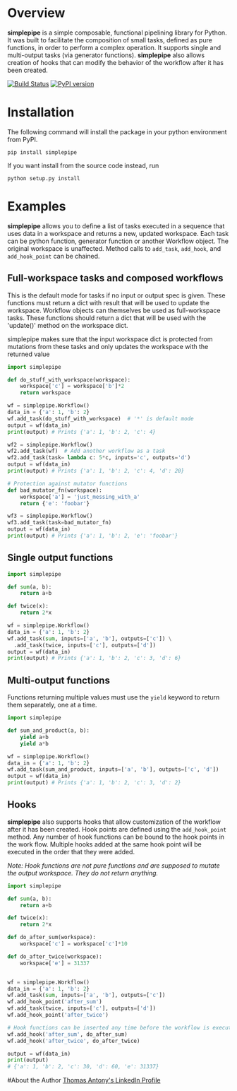 # Overview

**simplepipe** is a simple composable, functional pipelining library for Python. It was built to facilitate the composition of small tasks, defined as pure functions, in order to perform a complex operation. It supports single and multi-output tasks (via generator functions). **simplepipe** also allows creation of hooks that can modify the behavior of the workflow after it has been created.

[![Build Status](https://travis-ci.org/thomasantony/simplepipe.svg?branch=master)](https://travis-ci.org/thomasantony/simplepipe)
[![PyPI version](https://badge.fury.io/py/simplepipe.svg)](https://badge.fury.io/py/simplepipe)
# Installation

The following command will install the package in your python environment from PyPI.

    pip install simplepipe

If you want install from the source code instead, run

    python setup.py install

# Examples
**simplepipe** allows you to define a list of tasks executed in a sequence that
uses data in a workspace and returns a new, updated workspace. Each task can be
python function, generator function or another Workflow object. The original workspace is unaffected. Method calls to `add_task`, `add_hook`, and `add_hook_point` can be chained.


## Full-workspace tasks and composed workflows

This is the default mode for tasks if no input or output spec is given.
These functions must return a dict with result that will be used to update the workspace.
Workflow objects can themselves be used as full-workspace tasks. These functions should return
a dict that will be used with the 'update()' method on the workspace dict.

simplepipe makes sure that the input workspace dict is protected from mutations
from these tasks and only updates the workspace with the returned value

```python
import simplepipe

def do_stuff_with_workspace(workspace):
    workspace['c'] = workspace['b']*2
    return workspace

wf = simplepipe.Workflow()
data_in = {'a': 1, 'b': 2}
wf.add_task(do_stuff_with_workspace)  # '*' is default mode
output = wf(data_in)
print(output) # Prints {'a': 1, 'b': 2, 'c': 4}

wf2 = simplepipe.Workflow()
wf2.add_task(wf)  # Add another workflow as a task
wf2.add_task(task= lambda c: 5*c, inputs='c', outputs='d')
output = wf(data_in)
print(output) # Prints {'a': 1, 'b': 2, 'c': 4, 'd': 20}

# Protection against mutator functions
def bad_mutator_fn(workspace):
    workspace['a'] = 'just_messing_with_a'
    return {'e': 'foobar'}

wf3 = simplepipe.Workflow()
wf3.add_task(task=bad_mutator_fn)
output = wf(data_in)
print(output) # Prints {'a': 1, 'b': 2, 'e': 'foobar'}
```

## Single output functions

```python
import simplepipe

def sum(a, b):
    return a+b

def twice(x):
    return 2*x

wf = simplepipe.Workflow()
data_in = {'a': 1, 'b': 2}
wf.add_task(sum, inputs=['a', 'b'], outputs=['c']) \
  .add_task(twice, inputs=['c'], outputs=['d'])
output = wf(data_in)
print(output) # Prints {'a': 1, 'b': 2, 'c': 3, 'd': 6}
```

## Multi-output functions

Functions returning multiple values must use the `yield` keyword to return them
separately, one at a time.

```python
import simplepipe

def sum_and_product(a, b):
    yield a+b
    yield a*b

wf = simplepipe.Workflow()
data_in = {'a': 1, 'b': 2}
wf.add_task(sum_and_product, inputs=['a', 'b'], outputs=['c', 'd'])
output = wf(data_in)
print(output) # Prints {'a': 1, 'b': 2, 'c': 3, 'd': 2}
```

## Hooks
**simplepipe** also supports hooks that allow customization of the workflow after it has been created. Hook points are defined using the `add_hook_point` method. Any number of hook functions can be bound to the hook points in the work flow. Multiple hooks added at the same hook point will be executed in the order that they were added.

*Note: Hook functions are not pure functions and are supposed to mutate the output workspace. They do not return anything.*

```python
import simplepipe

def sum(a, b):
    return a+b

def twice(x):
    return 2*x

def do_after_sum(workspace):
    workspace['c'] = workspace['c']*10

def do_after_twice(workspace):
    workspace['e'] = 31337


wf = simplepipe.Workflow()
data_in = {'a': 1, 'b': 2}
wf.add_task(sum, inputs=['a', 'b'], outputs=['c'])
wf.add_hook_point('after_sum')
wf.add_task(twice, inputs=['c'], outputs=['d'])
wf.add_hook_point('after_twice')

# Hook functions can be inserted any time before the workflow is executed
wf.add_hook('after_sum', do_after_sum)
wf.add_hook('after_twice', do_after_twice)

output = wf(data_in)
print(output)
# {'a': 1, 'b': 2, 'c': 30, 'd': 60, 'e': 31337}
```

#About the Author
[Thomas Antony's LinkedIn Profile](https://www.linkedin.com/in/thomasantony)
